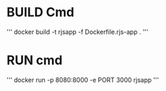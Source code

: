 # BUILD Cmd

'''
docker build -t rjsapp -f Dockerfile.rjs-app .
'''

# RUN cmd
'''
docker run -p 8080:8000 -e PORT 3000 rjsapp
'''

